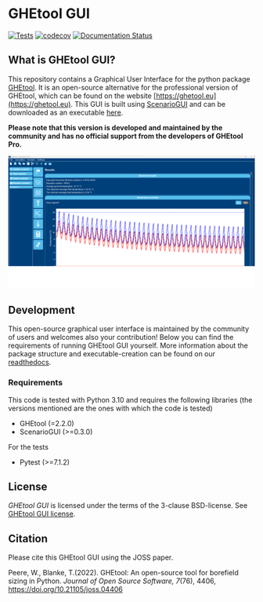 # GHEtool GUI

[![Tests](https://github.com/wouterpeere/GHEtool-GUI/actions/workflows/test.yml/badge.svg)](https://github.com/wouterpeere/GHEtool-GUI/actions/workflows/test.yml)
[![codecov](https://codecov.io/gh/wouterpeere/GHEtool-GUI/graph/badge.svg?token=uf1owumb25)](https://codecov.io/gh/wouterpeere/GHEtool-GUI)
[![Documentation Status](https://readthedocs.org/projects/ghetool-gui/badge/?version=latest)](https://ghetool-gui.readthedocs.io/en/latest/?badge=latest)

## What is GHEtool GUI?

This repository contains a Graphical User Interface for the python package [GHEtool](https://github.com/wouterpeere/GHEtool).
It is an open-source alternative for the professional version of GHEtool, which can be found on the website [https://ghetool.eu](https://ghetool.eu).
This GUI is built using [ScenarioGUI](https://github.com/tblanke/ScenarioGUI) and can be downloaded as an executable [here](https://ghetool.eu/wp-content/uploads/setups/GHEtool%20Community_setup_v2_2_0.exe).

**Please note that this version is developed and maintained by the community and has no official support from the developers of GHEtool Pro.**

<p align="center">
<img src="https://raw.githubusercontent.com/wouterpeere/GHEtool-GUI/main/docs/GHEtool.png" width="600">
</p>

## Development
This open-source graphical user interface is maintained by the community of users and welcomes also your contribution!
Below you can find the requirements of running GHEtool GUI yourself. More information about the package
structure and executable-creation can be found on our [readthedocs](https://ghetool-gui.readthedocs.io/en/latest/).

### Requirements
This code is tested with Python 3.10 and requires the following libraries (the versions mentioned are the ones with which the code is tested)

* GHEtool (=2.2.0)
* ScenarioGUI (>=0.3.0)

For the tests

* Pytest (>=7.1.2)

## License

*GHEtool GUI* is licensed under the terms of the 3-clause BSD-license.
See [GHEtool GUI license](LICENSE).

## Citation
Please cite this GHEtool GUI using the JOSS paper.

Peere, W., Blanke, T.(2022). GHEtool: An open-source tool for borefield sizing in Python. _Journal of Open Source Software, 7_(76), 4406, https://doi.org/10.21105/joss.04406
